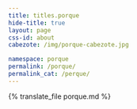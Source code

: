 ```yaml
---
title: titles.porque
hide-title: true
layout: page
css-id: about
cabezote: /img/porque-cabezote.jpg

namespace: porque
permalink: /porque/
permalink_cat: /perque/
---
```

{% translate_file porque.md %}
